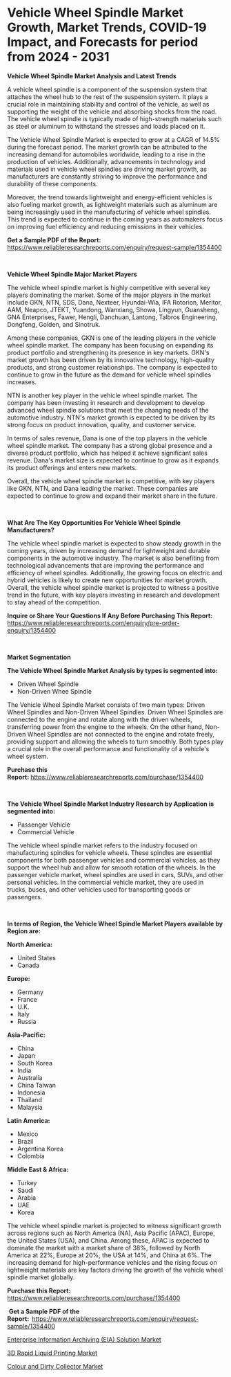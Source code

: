 <p><h1>Vehicle Wheel Spindle Market Growth, Market Trends, COVID-19 Impact, and Forecasts for period from 2024 - 2031</h1></p><p><strong>Vehicle Wheel Spindle Market Analysis and Latest Trends</strong></p>
<p><p>A vehicle wheel spindle is a component of the suspension system that attaches the wheel hub to the rest of the suspension system. It plays a crucial role in maintaining stability and control of the vehicle, as well as supporting the weight of the vehicle and absorbing shocks from the road. The vehicle wheel spindle is typically made of high-strength materials such as steel or aluminum to withstand the stresses and loads placed on it.</p><p>The Vehicle Wheel Spindle Market is expected to grow at a CAGR of 14.5% during the forecast period. The market growth can be attributed to the increasing demand for automobiles worldwide, leading to a rise in the production of vehicles. Additionally, advancements in technology and materials used in vehicle wheel spindles are driving market growth, as manufacturers are constantly striving to improve the performance and durability of these components.</p><p>Moreover, the trend towards lightweight and energy-efficient vehicles is also fueling market growth, as lightweight materials such as aluminum are being increasingly used in the manufacturing of vehicle wheel spindles. This trend is expected to continue in the coming years as automakers focus on improving fuel efficiency and reducing emissions in their vehicles.</p></p>
<p><strong>Get a Sample PDF of the Report:&nbsp;</strong> <a href="https://www.reliableresearchreports.com/enquiry/request-sample/1354400">https://www.reliableresearchreports.com/enquiry/request-sample/1354400</a></p>
<p>&nbsp;</p>
<p><strong>Vehicle Wheel Spindle Major Market Players</strong></p>
<p><p>The vehicle wheel spindle market is highly competitive with several key players dominating the market. Some of the major players in the market include GKN, NTN, SDS, Dana, Nexteer, Hyundai-Wia, IFA Rotorion, Meritor, AAM, Neapco, JTEKT, Yuandong, Wanxiang, Showa, Lingyun, Guansheng, GNA Enterprises, Fawer, Hengli, Danchuan, Lantong, Talbros Engineering, Dongfeng, Golden, and Sinotruk.</p><p>Among these companies, GKN is one of the leading players in the vehicle wheel spindle market. The company has been focusing on expanding its product portfolio and strengthening its presence in key markets. GKN's market growth has been driven by its innovative technology, high-quality products, and strong customer relationships. The company is expected to continue to grow in the future as the demand for vehicle wheel spindles increases.</p><p>NTN is another key player in the vehicle wheel spindle market. The company has been investing in research and development to develop advanced wheel spindle solutions that meet the changing needs of the automotive industry. NTN's market growth is expected to be driven by its strong focus on product innovation, quality, and customer service.</p><p>In terms of sales revenue, Dana is one of the top players in the vehicle wheel spindle market. The company has a strong global presence and a diverse product portfolio, which has helped it achieve significant sales revenue. Dana's market size is expected to continue to grow as it expands its product offerings and enters new markets.</p><p>Overall, the vehicle wheel spindle market is competitive, with key players like GKN, NTN, and Dana leading the market. These companies are expected to continue to grow and expand their market share in the future.</p></p>
<p>&nbsp;</p>
<p><strong>What Are The Key Opportunities For Vehicle Wheel Spindle Manufacturers?</strong></p>
<p><p>The vehicle wheel spindle market is expected to show steady growth in the coming years, driven by increasing demand for lightweight and durable components in the automotive industry. The market is also benefiting from technological advancements that are improving the performance and efficiency of wheel spindles. Additionally, the growing focus on electric and hybrid vehicles is likely to create new opportunities for market growth. Overall, the vehicle wheel spindle market is projected to witness a positive trend in the future, with key players investing in research and development to stay ahead of the competition.</p></p>
<p><strong>Inquire or Share Your Questions If Any Before Purchasing This Report:</strong> <a href="https://www.reliableresearchreports.com/enquiry/pre-order-enquiry/1354400">https://www.reliableresearchreports.com/enquiry/pre-order-enquiry/1354400</a></p>
<p>&nbsp;</p>
<p><strong>Market Segmentation</strong></p>
<p><strong>The Vehicle Wheel Spindle Market Analysis by types is segmented into:</strong></p>
<p><ul><li>Driven Wheel Spindle</li><li>Non-Driven Whee Spindle</li></ul></p>
<p><p>The Vehicle Wheel Spindle Market consists of two main types: Driven Wheel Spindles and Non-Driven Wheel Spindles. Driven Wheel Spindles are connected to the engine and rotate along with the driven wheels, transferring power from the engine to the wheels. On the other hand, Non-Driven Wheel Spindles are not connected to the engine and rotate freely, providing support and allowing the wheels to turn smoothly. Both types play a crucial role in the overall performance and functionality of a vehicle's wheel system.</p></p>
<p><strong>Purchase this Report:&nbsp;</strong><a href="https://www.reliableresearchreports.com/purchase/1354400">https://www.reliableresearchreports.com/purchase/1354400</a></p>
<p>&nbsp;</p>
<p><strong>The Vehicle Wheel Spindle Market Industry Research by Application is segmented into:</strong></p>
<p><ul><li>Passenger Vehicle</li><li>Commercial Vehicle</li></ul></p>
<p><p>The vehicle wheel spindle market refers to the industry focused on manufacturing spindles for vehicle wheels. These spindles are essential components for both passenger vehicles and commercial vehicles, as they support the wheel hub and allow for smooth rotation of the wheels. In the passenger vehicle market, wheel spindles are used in cars, SUVs, and other personal vehicles. In the commercial vehicle market, they are used in trucks, buses, and other vehicles used for transporting goods or passengers.</p></p>
<p>&nbsp;</p>
<p><strong>In terms of Region, the Vehicle Wheel Spindle Market Players available by Region are:</strong></p>
<p>
    <p> <strong> North America: </strong>
        <ul>
            <li>United States</li>
            <li>Canada</li>
        </ul>
        </p> 
    <p> <strong> Europe: </strong>
        <ul>
            <li>Germany</li>
            <li>France</li>
            <li>U.K.</li>
            <li>Italy</li>
            <li>Russia</li>
        </ul>
        </p> 
    <p> <strong> Asia-Pacific: </strong>
        <ul>
            <li>China</li>
            <li>Japan</li>
            <li>South Korea</li>
            <li>India</li>
            <li>Australia</li>
            <li>China Taiwan</li>
            <li>Indonesia</li>
            <li>Thailand</li>
            <li>Malaysia</li>
        </ul>
        </p> 
    <p> <strong> Latin America: </strong>
        <ul>
            <li>Mexico</li>
            <li>Brazil</li>
            <li>Argentina Korea</li>
            <li>Colombia</li>
        </ul>
        </p> 
    <p> <strong> Middle East & Africa: </strong>
        <ul>
            <li>Turkey</li>
            <li>Saudi</li>
            <li>Arabia</li>
            <li>UAE</li>
            <li>Korea</li>
        </ul>
    </p>
    </p>
<p><p>The vehicle wheel spindle market is projected to witness significant growth across regions such as North America (NA), Asia Pacific (APAC), Europe, the United States (USA), and China. Among these, APAC is expected to dominate the market with a market share of 38%, followed by North America at 22%, Europe at 20%, the USA at 14%, and China at 6%. The increasing demand for high-performance vehicles and the rising focus on lightweight materials are key factors driving the growth of the vehicle wheel spindle market globally.</p></p>
<p><strong>Purchase this Report: </strong><a href="https://www.reliableresearchreports.com/purchase/1354400">https://www.reliableresearchreports.com/purchase/1354400</a></p>
<p>&nbsp;<strong>Get a Sample PDF of the Report:&nbsp;&nbsp;</strong><a href="https://www.reliableresearchreports.com/enquiry/request-sample/1354400">https://www.reliableresearchreports.com/enquiry/request-sample/1354400</a></p>
<p><strong></strong></p>
<p><p><a href="https://view.publitas.com/reportprime-1/enterprise-information-archiving-eia-solution-market-size-growth-and-forecast-from-2023-2030/">Enterprise Information Archiving (EIA) Solution Market</a></p><p><a href="https://view.publitas.com/reportprime-1/3d-rapid-liquid-printing-market-with-the-goal-of-estimating-the-market-size-and-future-growth-potential-of-various-market-segments-based-on-component-applications-end-user-and-region/">3D Rapid Liquid Printing Market</a></p><p><a href="https://view.publitas.com/reportprime-1/colour-and-dirty-collector-market-size-furnishes-valuable-information-encompassing-market-share-market-trends-and-projections-spanning-from-2023-to-2030/">Colour and Dirty Collector Market</a></p></p>